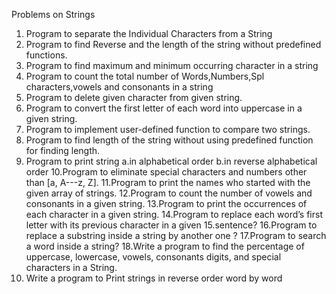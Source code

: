 Problems on Strings
1. Program to separate the Individual Characters from a String
2. Program to find Reverse and the length of the string without predefined
functions.
3. Program to find maximum and minimum occurring character in a string
4. Program to count the total number of Words,Numbers,Spl characters,vowels
and consonants in a string
5. Program to delete given character from given string.
6. Program to convert the first letter of each word into uppercase in a given
string.
7. Program to implement user-defined function to compare two strings.
8. Program to find length of the string without using predefined function for
finding length.
9. Program to print string
a.in alphabetical order
b.in reverse alphabetical order
10.Program to eliminate special characters and numbers other than [a, A---z, Z].
11.Program to print the names who started with the given array of strings.
12.Program to count the number of vowels and consonants in a given string.
13.Program to print the occurrences of each character in a given string.
14.Program to replace each word’s first letter with its previous character in a
given
15.sentence?
16.Program to replace a substring inside a string by another one ?
17.Program to search a word inside a string?
18.Write a program to find the percentage of uppercase, lowercase, vowels,
consonants digits, and special characters in a String.
19. Write a program to Print strings in reverse order word by word
